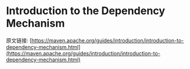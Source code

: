 # Introduction to the Dependency Mechanism








原文链接: [https://maven.apache.org/guides/introduction/introduction-to-dependency-mechanism.html](https://maven.apache.org/guides/introduction/introduction-to-dependency-mechanism.html)


